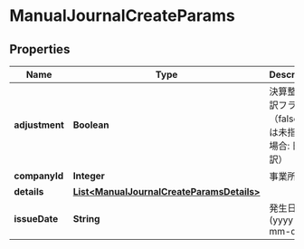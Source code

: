

# ManualJournalCreateParams


## Properties

| Name | Type | Description | Notes |
|------------ | ------------- | ------------- | -------------|
|**adjustment** | **Boolean** | 決算整理仕訳フラグ（falseまたは未指定の場合: 日常仕訳） |  [optional] |
|**companyId** | **Integer** | 事業所ID |  |
|**details** | [**List&lt;ManualJournalCreateParamsDetails&gt;**](ManualJournalCreateParamsDetails.md) |  |  |
|**issueDate** | **String** | 発生日 (yyyy-mm-dd) |  |



